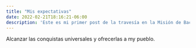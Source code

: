 ```yaml
---
title: "Mis expectativas"
date: 2022-02-21T18:16:21-06:00
description: 'Este es mi primer post de la travesía en la Misión de Backend con Node JS de Launch X.'
---
```

Alcanzar las conquistas universales y ofrecerlas a my pueblo.
